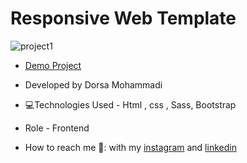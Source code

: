 # Responsive Web Template

![project1](https://github.com/dorsamhm/project7/blob/main/assets/img/proj7Bg.png)

- [Demo Project](https://dorsamhm.github.io/project7/)

- Developed by Dorsa Mohammadi

- 💻Technologies Used - Html , css , Sass, Bootstrap

- Role - Frontend

- How to reach me 👩: with my [instagram](https://instagram.com/dorsamhmdi.web) and [linkedin](https://www.linkedin.com/in/dorsa-mohammadi-692854284)
